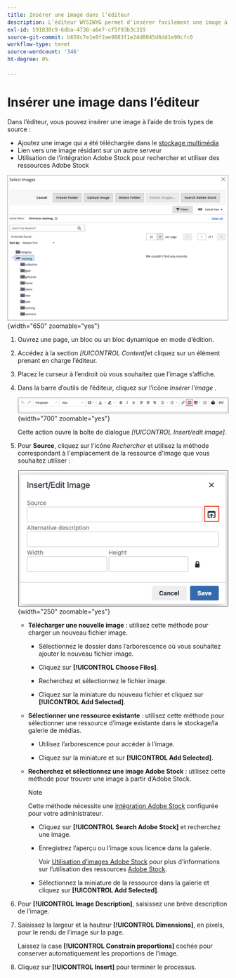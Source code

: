```yaml
---
title: Insérer une image dans l’éditeur
description: L’éditeur WYSIWYG permet d’insérer facilement une image à partir du stockage multimédia, de la lier à une image qui réside sur un autre serveur ou d’utiliser des ressources Adobe Stock.
exl-id: 591830c9-6dba-4738-a6e7-cf5f93b3c319
source-git-commit: b659c7e1e8f2ae9883f1e24d8045d6dd1e90cfc0
workflow-type: tm+mt
source-wordcount: '346'
ht-degree: 0%

---
```


# Insérer une image dans l’éditeur

Dans l’éditeur, vous pouvez insérer une image à l’aide de trois types de source :

- Ajoutez une image qui a été téléchargée dans le [stockage multimédia](media-storage.md)
- Lien vers une image résidant sur un autre serveur
- Utilisation de l’intégration Adobe Stock pour rechercher et utiliser des ressources Adobe Stock

![Stockage multimédia](./assets/media-storage.png){width="650" zoomable="yes"}

1. Ouvrez une page, un bloc ou un bloc dynamique en mode d’édition.

1. Accédez à la section _[!UICONTROL Content]_&#x200B;et cliquez sur un élément prenant en charge l’éditeur.

1. Placez le curseur à l’endroit où vous souhaitez que l’image s’affiche.

1. Dans la barre d’outils de l’éditeur, cliquez sur l’icône _Insérer l’image_ .

   ![Icône Insérer une image](./assets/editor-toolbar-image-button.png){width="700" zoomable="yes"}

   Cette action ouvre la boîte de dialogue _[!UICONTROL Insert/edit image]_.

1. Pour **Source**, cliquez sur l&#39;icône _Rechercher_ et utilisez la méthode correspondant à l&#39;emplacement de la ressource d&#39;image que vous souhaitez utiliser :

   ![Sélectionner l’icône de recherche](./assets/editor-dialog-insert-image.png){width="250" zoomable="yes"}

   - **Télécharger une nouvelle image** : utilisez cette méthode pour charger un nouveau fichier image.

      - Sélectionnez le dossier dans l’arborescence où vous souhaitez ajouter le nouveau fichier image.

      - Cliquez sur **[!UICONTROL Choose Files]**.

      - Recherchez et sélectionnez le fichier image.

      - Cliquez sur la miniature du nouveau fichier et cliquez sur **[!UICONTROL Add Selected]**.

   - **Sélectionner une ressource existante** : utilisez cette méthode pour sélectionner une ressource d’image existante dans le stockage/la galerie de médias.

      - Utilisez l’arborescence pour accéder à l’image.

      - Cliquez sur la miniature et sur **[!UICONTROL Add Selected]**.

   - **Recherchez et sélectionnez une image Adobe Stock** : utilisez cette méthode pour trouver une image à partir d’Adobe Stock.

     >[!NOTE]
     >
     >Cette méthode nécessite une [intégration Adobe Stock](adobe-stock.md) configurée pour votre administrateur.

      - Cliquez sur **[!UICONTROL Search Adobe Stock]** et recherchez une image.

      - Enregistrez l’aperçu ou l’image sous licence dans la galerie.

        Voir [Utilisation d’images Adobe Stock](adobe-stock-manage.md) pour plus d’informations sur l’utilisation des ressources [Adobe Stock](https://stock.adobe.com).

      - Sélectionnez la miniature de la ressource dans la galerie et cliquez sur **[!UICONTROL Add Selected]**.

1. Pour **[!UICONTROL Image Description]**, saisissez une brève description de l’image.

1. Saisissez la largeur et la hauteur **[!UICONTROL Dimensions]**, en pixels, pour le rendu de l’image sur la page.

   Laissez la case **[!UICONTROL Constrain proportions]** cochée pour conserver automatiquement les proportions de l’image.

1. Cliquez sur **[!UICONTROL Insert]** pour terminer le processus.
